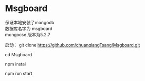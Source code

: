 # Msgboard
保证本地安装了mongodb <br/>
数据库名字为 msgboard <br/>
mongoose 版本为5.2.7 <br/>


启动：
git clone https://github.com/chuanqiangTsang/Msgboard.git

cd Msgboard

npm instal

npm run start
